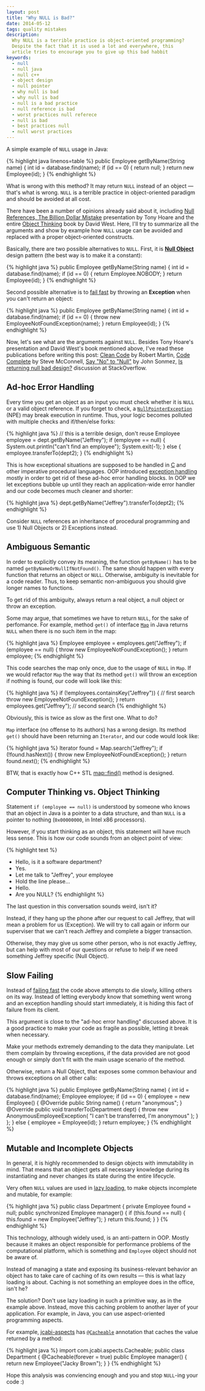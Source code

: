 ```yaml
---
layout: post
title: "Why NULL is Bad?"
date: 2014-05-12
tags: quality mistakes
description:
  Why NULL is a terrible practice is object-oriented programming?
  Despite the fact that it is used a lot and everywhere, this
  article tries to encourage you to give up this bad habbit
keywords:
  - null
  - null java
  - null c++
  - object design
  - null pointer
  - why null is bad
  - why null is bad
  - null is a bad practice
  - null reference is bad
  - worst practices null referece
  - null is bad
  - best practices null
  - null worst practices
---
```


A simple example of `NULL` usage in Java:

{% highlight java linenos=table %}
public Employee getByName(String name) {
  int id = database.find(name);
  if (id == 0) {
    return null;
  }
  return new Employee(id);
}
{% endhighlight %}

What is wrong with this method?
It may return `NULL` instead of an object &mdash; that's what is wrong.
`NULL` is a terrible practice in object-oriented paradigm
and should be avoided at all cost.

There have been a number of opinions already said about it, including
[Null References, The Billion Dollar Mistake](http://www.infoq.com/presentations/Null-References-The-Billion-Dollar-Mistake-Tony-Hoare)
presentation by Tony Hoare and the entire
[Object Thinking](http://www.amazon.com/Object-Thinking-DV-Microsoft-Professional-David/dp/0735619654)
book by David West. Here, I'll try to summarize all the arguments
and show by example how `NULL` usage can be avoided and replaced
with a proper object-oriented constructs.

Basically, there are two possible alternatives to `NULL`.
First, it is **[Null Object](http://en.wikipedia.org/wiki/Null_Object_pattern)**
design pattern (the best way is to make it a constant):

{% highlight java %}
public Employee getByName(String name) {
  int id = database.find(name);
  if (id == 0) {
    return Employee.NOBODY;
  }
  return Employee(id);
}
{% endhighlight %}

Second possible alternative is to
[fail fast](http://martinfowler.com/ieeeSoftware/failFast.pdf)
by throwing an **Exception** when you can't return an object:

{% highlight java %}
public Employee getByName(String name) {
  int id = database.find(name);
  if (id == 0) {
    throw new EmployeeNotFoundException(name);
  }
  return Employee(id);
}
{% endhighlight %}

Now, let's see what are the arguments against `NULL`. Besides Tony Hoare's
presentation and David West's book mentioned above, I've read these publications
before writing this post:
[Clean Code](http://www.amazon.com/dp/0132350882/) by Robert Martin,
[Code Complete](http://www.amazon.com/dp/0735619670/) by Steve McConnell,
[Say "No" to "Null"](http://elegantcode.com/2010/05/01/say-no-to-null/) by John Sonmez,
[Is returning null bad design?](http://stackoverflow.com/questions/1274792/is-returning-null-bad-design) discussion at StackOverflow.

## Ad-hoc Error Handling

Every time you get an object as an input you must
check whether it is `NULL` or a valid object reference. If you forget to check, a
[`NullPointerException`](http://docs.oracle.com/javase/7/docs/api/java/lang/NullPointerException.html)
(NPE) may break execution in runtime. Thus, your logic
becomes polluted with multiple checks and if/then/else forks:

{% highlight java %}
// this is a terrible design, don't reuse
Employee employee = dept.getByName("Jeffrey");
if (employee == null) {
  System.out.println("can't find an employee");
  System.exit(-1);
} else {
  employee.transferTo(dept2);
}
{% endhighlight %}

This is how exceptional situations are supposed to be handled in
[C](http://en.wikipedia.org/wiki/C_%28programming_language%29) and other
imperative procedural languages. OOP introduced
[exception handling](http://en.wikipedia.org/wiki/Exception_handling) mostly in order to
get rid of these ad-hoc error handling blocks. In OOP we let exceptions
bubble up until they reach an application-wide error handler and our
code becomes much cleaner and shorter:

{% highlight java %}
dept.getByName("Jeffrey").transferTo(dept2);
{% endhighlight %}

Consider `NULL` references an inheritance of procedural programming and
use 1) Null Objects or 2) Exceptions instead.

## Ambiguous Semantic

In order to explicitly convey its meaning, the function
`getByName()` has to be named `getByNameOrNullIfNotFound()`. The same should
happen with every function that returns an object or `NULL`. Otherwise,
ambiguity is inevitable for a code reader. Thus, to keep semantic non-ambiguous
you should give longer names to functions.

To get rid of this ambiguity, always return a real object, a null object
or throw an exception.

Some may argue, that sometimes we have to return `NULL`,
for the sake of perfomance. For example, method `get()` of interface
[`Map`](http://docs.oracle.com/javase/7/docs/api/java/util/Map.html)
in Java returns `NULL` when there is no such item in the map:

{% highlight java %}
Employee employee = employees.get("Jeffrey");
if (employee == null) {
  throw new EmployeeNotFoundException();
}
return employee;
{% endhighlight %}

This code searches the map only once, due to the usage of `NULL` in `Map`. If
we would refactor `Map` the way that its method `get()` will throw an exception
if nothing is found, our code will look like this:

{% highlight java %}
if (!employees.containsKey("Jeffrey")) { // first search
  throw new EmployeeNotFoundException();
}
return employees.get("Jeffrey"); // second search
{% endhighlight %}

Obviously, this is twice as slow as the first one. What to do?

`Map` interface (no offense to its authors) has a wrong design. Its method
`get()` should have been returning an `Iterator`, and our code would look like:

{% highlight java %}
Iterator found = Map.search("Jeffrey");
if (!found.hasNext()) {
  throw new EmployeeNotFoundException();
}
return found.next();
{% endhighlight %}

BTW, that is exactly how C++ STL
[map::find()](http://en.cppreference.com/w/cpp/container/map/find) method is designed.

## Computer Thinking vs. Object Thinking

Statement `if (employee == null)` is understood by someone who
knows that an object in Java is a pointer to a data
structure, and than `NULL` is a pointer to nothing (`0x00000000`, in Intel x86
processors).

However, if you start thinking as an object, this statement will have much less
sense. This is how our code sounds from an object point of view:

{% highlight text %}
- Hello, is it a software department?
- Yes.
- Let me talk to "Jeffrey", your employee
- Hold the line please...
- Hello.
- Are you NULL?
{% endhighlight %}

The last question in this conversation sounds weird, isn't it?

Instead, if they hang up the phone after our request to call Jeffrey,
that will mean a problem for us (Exception).
We will try to call again or inform
our superviser that we can't reach Jeffrey and complete a bigger
transaction.

Otherwise, they may give us some other person, who is not exactly Jeffrey,
but can help with most of our questions or refuse to help
if we need something Jeffrey specific (Null Object).

## Slow Failing

Instead of
[failing fast](http://martinfowler.com/ieeeSoftware/failFast.pdf)
the code above attempts to die slowly, killing others on its way. Instead
of letting everybody know that something went wrong and an exception
handling should start immediately, it is hiding this fact of failure
from its client.

This argument is close to the "ad-hoc error handling" discussed above.
It is a good practice to make your code as fragile as possible, letting
it break when necessary.

Make your methods extremely demanding to the data they manipulate. Let them
complain by throwing exceptions, if the data provided are not good enough or
simply don't fit with the main usage scenario of the method.

Otherwise, return a Null Object, that exposes some common behaviour
and throws exceptions on all other calls:

{% highlight java %}
public Employee getByName(String name) {
  int id = database.find(name);
  Employee employee;
  if (id == 0) {
    employee = new Employee() {
      @Override
      public String name() {
        return "anonymous";
      }
      @Override
      public void transferTo(Department dept) {
        throw new AnonymousEmployeeException(
          "I can't be transferred, I'm anonymous"
        );
      }
    };
  } else {
    employee = Employee(id);
  }
  return employee;
}
{% endhighlight %}

## Mutable and Incomplete Objects

In general, it is highly recommended to design objects with immutability
in mind. That means that an object gets all necessary knowledge during
its instantiating and never changes its state during the entire lifecycle.

Very often `NULL` values are used in
[lazy loading](http://en.wikipedia.org/wiki/Lazy_loading),
to make objects incomplete and mutable,
for example:

{% highlight java %}
public class Department {
  private Employee found = null;
  public synchronized Employee manager() {
    if (this.found == null) {
      this.found = new Employee("Jeffrey");
    }
    return this.found;
  }
}
{% endhighlight %}

This technology, although widely used, is an anti-pattern in OOP. Mostly
because it makes an object responsible for performance problems of the
computational platform, which is something and `Employee` object should
not be aware of.

Instead of managing a state and exposing its business-relevant behavior
an object has to take care of caching
of its own results &mdash; this is what lazy loading is about.
Caching is not something an employee does in the office, isn't he?

The solution? Don't use lazy loading in such a primitive way, as in the example
above. Instead, move this caching problem to another layer of your application.
For example, in Java, you can use aspect-oriented programming aspects.

For example,
[jcabi-aspects](http://aspects.jcabi.com) has
[`@Cacheable`](http://aspects.jcabi.com/annotation-cacheable.html)
annotation that caches the value returned by a method:

{% highlight java %}
import com.jcabi.aspects.Cacheable;
public class Department {
  @Cacheable(forever = true)
  public Employee manager() {
    return new Employee("Jacky Brown");
  }
}
{% endhighlight %}

Hope this analysis was conviencing enough and you
and stop `NULL`-ing your code :)
